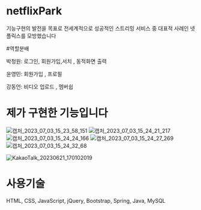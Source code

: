 

# netflixPark

기능구현의 발전을 목표로 전세계적으로 성공적인 스트리밍 서비스 중 대표적 사례인 넷플릭스를 모방했습니다

#역할분배

박청원: 로그인, 회원가입,서치 , 동적화면 출력 

윤영민: 회원가입 , 프로필

강동언: 비디오 업로드 , 멤버쉽 



# 제가 구현한 기능입니다
![캡처_2023_07_03_15_23_58_151](https://github.com/pcw1405/netflixPark/assets/130324807/8a4139db-fda7-4f79-8f5c-347f9f6ce9e8)
![캡처_2023_07_03_15_24_21_217](https://github.com/pcw1405/netflixPark/assets/130324807/8d14e30c-12f9-49b0-91e1-3d43b5943f19)
![캡처_2023_07_03_15_24_24_166](https://github.com/pcw1405/netflixPark/assets/130324807/92af856b-6213-4cb3-830d-c6a53588c3cb)
![캡처_2023_07_03_15_24_27_269](https://github.com/pcw1405/netflixPark/assets/130324807/dc8ccb48-9e98-4a9a-ba89-27b5b6aa0df2)
![캡처_2023_07_03_15_24_32_68](https://github.com/pcw1405/netflixPark/assets/130324807/8cbb62ac-cfc1-4983-a435-cf6d006e3ee7)










![KakaoTalk_20230621_170102019](https://github.com/pcw1405/netflixPark/assets/130324807/ccc4cdd7-39f1-4421-a2c5-d5112c0c5c6e)


# 사용기술 

HTML, CSS, JavaScript, jQuery, Bootstrap, Spring, Java, MySQL
